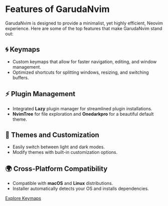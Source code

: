 # Features of GarudaNvim

GarudaNvim is designed to provide a minimalist, yet highly efficient, Neovim experience. Here are some of the top features that make GarudaNvim stand out:

## 🌀 Keymaps
- Custom keymaps that allow for faster navigation, editing, and window management.
- Optimized shortcuts for splitting windows, resizing, and switching buffers.

## ⚡ Plugin Management
- Integrated **Lazy** plugin manager for streamlined plugin installations.
- **NvimTree** for file exploration and **Onedarkpro** for a beautiful default theme.

## 🎨 Themes and Customization
- Easily switch between light and dark modes.
- Modify themes with built-in customization options.

## 🌍 Cross-Platform Compatibility
- Compatible with **macOS** and **Linux** distributions.
- Installer automatically detects your OS and installs dependencies.

[Explore Keymaps](keymaps.md)

